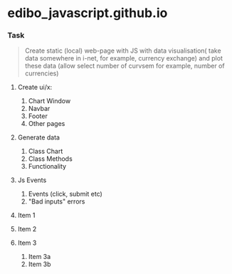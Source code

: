 # edibo_javascript.github.io

### Task

> Create static (local) web-page with JS with data visualisation( take data somewhere in i-net, for example, currency exchange) and plot these data (allow select number of curvsem for example, number of currencies)

1. Create ui/x:
    1. Chart Window
    1. Navbar
    1. Footer
    1. Other pages
1. Generate data
    1. Class Chart
    1. Class Methods
    1. Functionality
1. Js Events
    1. Events (click, submit etc)
    1. "Bad inputs" errors
    
    
1. Item 1
1. Item 2
1. Item 3
   1. Item 3a
   1. Item 3b
